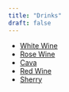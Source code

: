 ```yaml
---
title: "Drinks"
draft: false
---
```

<!-- Drinks tile -->
<div class="tile drinks-list-tile">
  <ul>
    <li>
      <a href="/drinks-white-wine">
        White Wine
      </a>
    </li>
    <li>
      <a href="/drinks-rose-wine">
        Rose Wine
      </a>
    </li>
    <li>
      <a href="/drinks-cava">
        Cava
      </a>
    </li>
    <li>
      <a href="/drinks-red-wine">
        Red Wine
      </a>
    </li>
    <li>
      <a href="/drinks-sherry">
        Sherry
      </a>
    </li>
  </ul>
</div>
